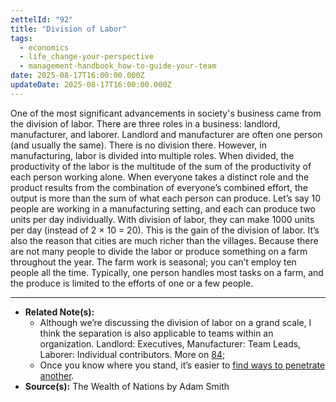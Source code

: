 ```yaml
---
zettelId: "92"
title: "Division of Labor"
tags:
  - economics
  - life_change-your-perspective
  - management-handbook_how-to-guide-your-team
date: 2025-08-17T16:00:00.000Z
updateDate: 2025-08-17T16:00:00.000Z
---
```


One of the most significant advancements in society's business came from the division of labor. There are three roles in a business: landlord, manufacturer, and laborer. Landlord and manufacturer are often one person (and usually the same). There is no division there. However, in manufacturing, labor is divided into multiple roles. When divided, the productivity of the labor is the multitude of the sum of the productivity of each person working alone. When everyone takes a distinct role and the product results from the combination of everyone’s combined effort, the output is more than the sum of what each person can produce. Let’s say 10 people are working in a manufacturing setting, and each can produce two units per day individually. With division of labor, they can make 1000 units per day (instead of 2 × 10 = 20). This is the gain of the division of labor. It’s also the reason that cities are much richer than the villages. Because there are not many people to divide the labor or produce something on a farm throughout the year. The farm work is seasonal; you can’t employ ten people all the time. Typically, one person handles most tasks on a farm, and the produce is limited to the efforts of one or a few people.

---

- **Related Note(s):**
  - Although we’re discussing the division of labor on a grand scale, I think the separation is also applicable to teams within an organization. Landlord: Executives, Manufacturer: Team Leads, Laborer: Individual contributors. More on [84](/notes/84/);
  - Once you know where you stand, it’s easier to [find ways to penetrate another](/notes/1i1/).
- **Source(s):** The Wealth of Nations by Adam Smith
